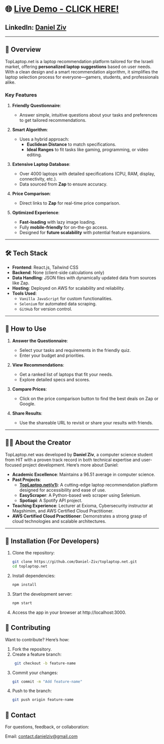 # 🌐 [Live Demo - CLICK HERE!](https://toplaptop.net)
## LinkedIn: [Daniel Ziv](https://www.linkedin.com/in/daniel-ziv/)
---

## 🚀 **Overview**

TopLaptop.net is a laptop recommendation platform tailored for the Israeli market, offering **personalized laptop suggestions** based on user needs. With a clean design and a smart recommendation algorithm, it simplifies the laptop selection process for everyone—gamers, students, and professionals alike.

### **Key Features**
1. **Friendly Questionnaire**:
   - Answer simple, intuitive questions about your tasks and preferences to get tailored recommendations.

2. **Smart Algorithm**:
   - Uses a hybrid approach:
     - **Euclidean Distance** to match specifications.
     - **Ideal Ranges** to fit tasks like gaming, programming, or video editing.

3. **Extensive Laptop Database**:
   - Over 4000 laptops with detailed specifications (CPU, RAM, display, connectivity, etc.).
   - Data sourced from **Zap** to ensure accuracy.

4. **Price Comparison**:
   - Direct links to **Zap** for real-time price comparison.

5. **Optimized Experience**:
   - **Fast-loading** with lazy image loading.
   - Fully **mobile-friendly** for on-the-go access.
   - Designed for **future scalability** with potential feature expansions.

---

## 🛠️ **Tech Stack**
- **Frontend**: React.js, Tailwind CSS
- **Backend**: None (client-side calculations only)
- **Data Handling**: JSON files with dynamically updated data from sources like Zap.
- **Hosting**: Deployed on AWS for scalability and reliability.
- **Tools Used**:
  - `Vanilla JavaScript` for custom functionalities.
  - `Selenium` for automated data scraping.
  - `GitHub` for version control.

---

## 📖 **How to Use**
1. **Answer the Questionnaire**:
   - Select your tasks and requirements in the friendly quiz.
   - Enter your budget and priorities.

2. **View Recommendations**:
   - Get a ranked list of laptops that fit your needs.
   - Explore detailed specs and scores.

3. **Compare Prices**:
   - Click on the price comparison button to find the best deals on Zap or Google.

4. **Share Results**:
   - Use the shareable URL to revisit or share your results with friends.

---

## 🧑‍💻 **About the Creator**
TopLaptop.net was developed by **Daniel Ziv**, a computer science student from HIT with a proven track record in both technical expertise and user-focused project development. Here’s more about Daniel:
- **Academic Excellence**: Maintains a 96.51 average in computer science.
- **Past Projects**:
  - **[TopLaptop.net(v1)](https://github.com/Daniel-Ziv/toplaptop.net)**: A cutting-edge laptop recommendation platform designed for accessibility and ease of use.
  - **EasyScraper**: A Python-based web scraper using Selenium.
  - **Spotiapi**: A Spotify API project.
- **Teaching Experience**: Lecturer at Exioma, Cybersecurity instructor at Magshimim, and AWS Certified Cloud Practitioner.
- **AWS Certified Cloud Practitioner**: Demonstrates a strong grasp of cloud technologies and scalable architectures.

---

## 🔧 **Installation (For Developers)**
1. Clone the repository:
   ```bash
   git clone https://github.com/Daniel-Ziv/toplaptop.net.git
   cd toplaptop.net
2. Install dependencies:
    ```bash
    npm install
3. Start the development server:
     ```bash
     npm start
4. Access the app in your browser at http://localhost:3000.

## 🤝 Contributing
Want to contribute? Here’s how:

1. Fork the repository.
2. Create a feature branch:
   ```bash  
    git checkout -b feature-name
3. Commit your changes:
    ```bash  
    git commit -m "Add feature-name"
4. Push to the branch:
    ```bash  
    git push origin feature-name


## 📩 Contact

For questions, feedback, or collaboration:

Email: contact.danielziv@gmail.com
